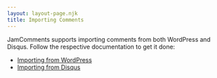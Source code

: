 ```yaml
---
layout: layout-page.njk
title: Importing Comments
---
```


JamComments supports importing comments from both WordPress and Disqus. Follow the respective documentation to get it done:

- [Importing from WordPress](/docs/import/wordpress)
- [Importing from Disqus](/docs/import/disqus)
